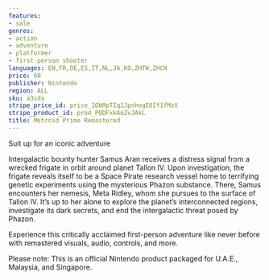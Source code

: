 ```yaml
---
features:
- sale
genres:
- action
- adventure
- platformer
- first-person shooter
languages: EN,FR,DE,ES,IT,NL,JA,KO,ZHTW,ZHCN
price: 60
publisher: Nintendo
region: ALL
sku: a3sda
stripe_price_id: price_1ObMpTIq1JpnhegE0If1fMzX
stripe_product_id: prod_PQDFxkAeZvJAkL
title: Metroid Prime Remastered
---
```


Suit up for an iconic adventure

Intergalactic bounty hunter Samus Aran receives a distress signal from a wrecked frigate in orbit around planet Tallon IV. Upon investigation, the frigate reveals itself to be a Space Pirate research vessel home to terrifying genetic experiments using the mysterious Phazon substance. There, Samus encounters her nemesis, Meta Ridley, whom she pursues to the surface of Tallon IV. It’s up to her alone to explore the planet’s interconnected regions, investigate its dark secrets, and end the intergalactic threat posed by Phazon.

Experience this critically acclaimed first-person adventure like never before with remastered visuals, audio, controls, and more.

Please note: This is an official Nintendo product packaged for U.A.E., Malaysia, and Singapore.